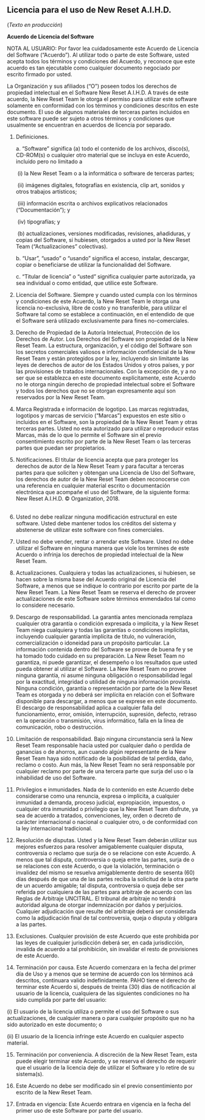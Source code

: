 ## Licencia para el uso de New Reset A.I.H.D. 

(_Texto en producción_\)

**Acuerdo de Licencia del Software**

NOTA AL USUARIO: Por favor lea cuidadosamente este Acuerdo de Licencia del Software (“Acuerdo”). Al utilizar todo o parte de este Software, usted acepta todos los términos y condiciones del Acuerdo, y reconoce que este acuerdo es tan ejecutable como cualquier documento negociado por escrito firmado por usted.  

La Organización  y sus afiliados (“O”) poseen todos los derechos de propiedad intelectual en el Software New Reset A.I.H.D. A través de este acuerdo, la New Reset Team le otorga el permiso para utilizar este software solamente en conformidad con los términos y condiciones descritos en este documento. El uso de algunos materiales de terceras partes incluidos en este software puede ser sujeto a otros términos y condiciones que usualmente se encuentran en acuerdos de licencia por separado. 

1. Definiciones.

   a. “Software” significa (a) todo el contenido de los archivos, disco(s), CD-ROM(s) o cualquier otro material que se incluya en este Acuerdo, incluido pero no limitado a 

   ​	(i) la New Reset Team o a la informática o software de terceras partes; 

   ​	(ii) imágenes digitales, fotografías en existencia, clip art, sonidos y otros trabajos artísticos; 

   ​	(iii) información escrita o archivos explicativos relacionados (“Documentación”); y 

   ​	(iv) tipografías; y 

   ​	(b) actualizaciones, versiones modificadas, revisiones, añadiduras, y copias del Software, si hubiesen, otorgados a usted por la New Reset Team (“Actualizaciones” colectivas).  

   b. “Usar”, “usado” o “usando” significa el acceso, instalar, descargar, copiar o beneficiarse de utilizar la funcionalidad del Software.  

   c. “Titular de licencia” o “usted” significa cualquier parte autorizada, ya sea individual o como entidad, que utilice este Software.

2. Licencia del Software. Siempre y cuando usted cumpla con los términos y condiciones de este Acuerdo, la New Reset Team le otorga una licencia no-exclusiva, libre de costo y no transferible, para utilizar el Software tal como se establece a continuación, en el entendido de que el Software será utilizado exclusivamente para fines no-comerciales.  

3. Derecho de Propiedad de la Autoría Intelectual, Protección de los Derechos de Autor. Los Derechos del Software son propiedad de la New Reset Team. La estructura, organización, y el código del Software son los secretos comerciales valiosos e información confidencial de la New Reset Team y están protegidos por la ley, incluyendo sin limitante las leyes de derechos de autor de los Estados Unidos y otros países, y por las provisiones de tratados internacionales. Con la excepción de, y a no ser que se establezca en este documento explícitamente, este Acuerdo no le otorga ningún derecho de propiedad intelectual sobre el Software y todos los derechos que no se otorgan expresamente aquí son reservados por la New Reset Team. 

4. Marca Registrada e información de logotipo. Las marcas registradas, logotipos y marcas de servicio (“Marcas”) expuestos en este sitio o incluidos en el Software, son la propiedad de la New Reset Team y otras terceras partes. Usted no esta autorizado para utilizar o reproducir estas Marcas, más de lo que lo permite el Software sin el previo consentimiento escrito por parte de la New Reset Team o las terceras partes que puedan ser propietarios.  

5. Notificaciones. El titular de licencia acepta que para proteger los derechos de autor de la New Reset Team y para facultar a terceras partes para que soliciten y obtengan una Licencia de Uso del Software, los derechos de autor de la New Reset Team deben reconocerse con una referencia en cualquier material escrito o documentación electrónica que acompañe el uso del Software, de la siguiente forma:   
      ​
      New Reset A.I.H.D. © Organization, 2018.  
      ​

6. Usted no debe realizar ninguna modificación estructural en este software. Usted debe mantener todos los créditos del sistema y abstenerse de utilizar este software con fines comerciales.  

7. Usted no debe vender, rentar o arrendar este Software. Usted no debe utilizar el Software en ninguna manera que viole los termines de este Acuerdo o infrinja los derechos de propiedad intelectual de la New Reset Team.  

8. Actualizaciones. Cualquiera y todas las actualizaciones, si hubiesen, se hacen sobre la misma base del Acuerdo original de Licencia del Software, a menos que se indique lo contrario por escrito por parte de la New Reset Team. La New Reset Team se reserva el derecho de proveer actualizaciones de este Software sobre términos enmendados tal como lo considere necesario.   

9. Descargo de responsabilidad. La garantía antes mencionada remplaza cualquier otra garantía o condición expresada o implícita, y la New Reset Team niega cualquiera y todas las garantías o condiciones implícitas, incluyendo cualquier garantía implícita de titulo, no vulneración, comercialización o idoneidad para un propósito particular. La información contenida dentro del Software se provee de buena fe y se ha tomado todo cuidado en su preparación. La New Reset Team no garantiza, ni puede garantizar, el desempeño o los resultados que usted pueda obtener al utilizar el Software. La New Reset Team no provee ninguna garantía, ni  asume ninguna obligación o responsabilidad legal por la exactitud, integridad o utilidad de ninguna información provista. Ninguna condición, garantía o representación por parte de la New Reset Team es otorgada y no deberá ser implícita en relación con el Software disponible para descargar, a menos que se exprese en este documento. El descargo de responsabilidad aplica a cualquier falla del funcionamiento, error, omisión, interrupción, supresión, defecto, retraso en la operación o transmisión, virus informático, falla en la línea de comunicación, robo o destrucción.  

10. Limitación de responsabilidad. Bajo ninguna circunstancia será la New Reset Team responsable hacia usted por cualquier daño o perdida de ganancias o de ahorros, aun cuando algún representante de la New Reset Team haya sido notificado de la posibilidad de tal perdida, daño, reclamo o costo. Aun más, la New Reset Team no será responsable por cualquier reclamo por parte de una tercera parte que surja del uso o la inhabilidad de uso del Software.  

11. Privilegios e inmunidades. Nada de lo contenido en este Acuerdo debe considerarse como una renuncia, expresa o implícita, a cualquier inmunidad a demanda, proceso judicial, expropiación, impuestos, o cualquier otra inmunidad o privilegio que la New Reset Team disfrute, ya sea de acuerdo a tratados, convenciones, ley, orden o decreto de carácter internacional o nacional o cualquier otro, o de conformidad con la ley internacional tradicional.  

12. Resolución de disputas. Usted y la New Reset Team deberán utilizar sus mejores esfuerzos para resolver amigablemente cualquier disputa, controversia o reclamo que surja de o se relacione con este Acuerdo.  A menos que tal disputa, controversia o queja entre las partes, surja de o se relaciones con este Acuerdo, o que la violación, terminación o invalidez del mismo se resuelva amigablemente dentro de sesenta (60) días después de que una de las partes reciba la solicitud de la otra parte de un acuerdo amigable; tal disputa, controversia o queja debe ser referida por cualquiera de las partes para arbitraje de acuerdo con las Reglas de Arbitraje UNCITRAL. El tribunal de arbitraje no tendrá autoridad alguna de otorgar indemnización por daños y perjuicios. Cualquier adjudicación que resulte del arbitraje deberá ser considerada como la adjudicación final de tal controversia, queja o disputa y obligara a las partes.   

13. Exclusiones. Cualquier provisión de este Acuerdo que este prohibida por las leyes de cualquier jurisdicción deberá ser, en cada jurisdicción, invalida de acuerdo a tal prohibición, sin invalidar el resto de provisiones de este Acuerdo.  

14. Terminación por causa. Este Acuerdo comenzara en la fecha del primer día de Uso y a menos que se termine de acuerdo con los términos acá descritos, continuara valido indefinidamente. PAHO tiene el derecho de terminar este Acuerdo si, después de treinta (30) días de notificación al usuario de la licencia, cualquiera de las siguientes condiciones no ha sido cumplida por parte del usuario: 

   (i) El usuario de la licencia utiliza o permite el uso del Software o sus actualizaciones, de cualquier manera o para cualquier propósito que no ha sido autorizado en este documento; o 

   (ii) El usuario de la licencia infringe este Acuerdo en cualquier aspecto material. 

15. Terminación por conveniencia. A discreción de la New Reset Team, esta puede elegir terminar este Acuerdo, y se reserva el derecho de requerir que el usuario de la licencia deje de  utilizar el Software y lo retire de su sistema(s). 

16. Este Acuerdo no debe ser modificado sin el previo consentimiento por escrito de la New Reset Team. 

17. Entrada en vigencia: Este Acuerdo entrara en vigencia en la fecha del primer uso de este Software por parte del usuario.
